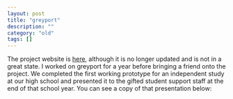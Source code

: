 ```yaml
---
layout: post
title: "greyport"
description: ""
category: "old"
tags: []
---
```



The project website is [here](http://www.greyportal.com), although it is no longer updated and is not in a great state. I worked on greyport for a year before bringing a friend onto the project. We completed the first working prototype for an independent study at our high school and presented it to the gifted student support staff at the end of that school year. You can see a copy of that presentation below:
